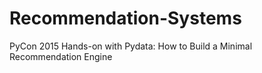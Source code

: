 # Recommendation-Systems
PyCon 2015 Hands-on with Pydata: How to Build a Minimal Recommendation Engine
